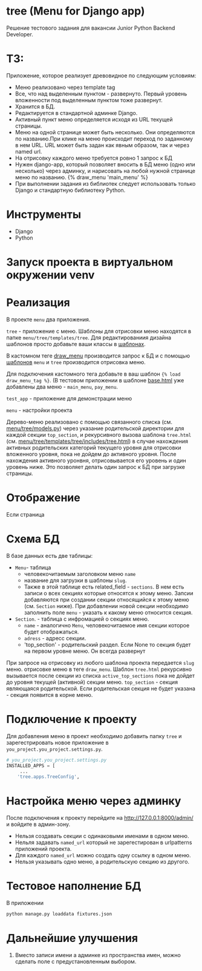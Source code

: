 # tree (Menu for Django app)
Решение тестового задания для вакансии Junior Python Backend Developer.

# ТЗ:
Приложение, которое реализует древовидное по следующим условиям:
- Меню реализовано через template tag
- Все, что над выделенным пунктом - развернуто. Первый уровень вложенности под выделенным пунктом тоже развернут.
- Хранится в БД.
- Редактируется в стандартной админке Django.
- Активный пункт меню определяется исходя из URL текущей страницы.
- Меню на одной странице может быть несколько. Они определяются по названию.При клике на меню происходит переход по заданному в нем URL. URL может быть задан как явным образом, так и через named url.
- На отрисовку каждого меню требуется ровно 1 запрос к БД
- Нужен django-app, который позволяет вносить в БД меню (одно или несколько) через админку, и нарисовать на любой нужной странице меню по названию.
 {% draw_menu 'main_menu' %}
- При выполнении задания из библиотек следует использовать только Django и стандартную библиотеку Python.

# Инструменты
- Django
- Python

# Запуск проекта в виртуальном окружении venv


# Реализация
В проекте `menu` два приложения.

`tree` - приложение с меню. Шаблоны для отрисовки меню находятся в папке `menu/tree/templates/tree`. Для редактированиия дизайна шаблонов просто добавьте ваши классы в [шаблонах](https://github.com/akchau/test_task_UpTrade/tree/main/menu/tree/templates/tree). 

В кастомном теге [draw_menu](https://github.com/akchau/test_task_UpTrade/blob/main/menu/tree/templatetags/draw_menu_tag.py#L20) производится запрос к БД и с помощью [шаблонов](https://github.com/akchau/test_task_UpTrade/tree/main/menu/tree/templates/tree) `menu` и `tree` производится отрисовка меню. 

Для подключения кастомного тега добавьте в ваш шаблон `{% load draw_menu_tag %}`. 
(В тестовом приложении в шаблоне [base.html](https://github.com/akchau/test_task_UpTrade/blob/main/menu/test_app/templates/base.html#L2) уже добавлены два меню - `main_menu`, `pay_menu`.
 
`test_app` - приложение для демонстрации меню

`menu` - настройки проекта

Дерево-меню реализовано с помощью связанного списка (см. [menu/tree/models.py](https://github.com/akchau/test_task_UpTrade/blob/main/menu/tree/models.py#L42)) через указание родительской директории для каждой секции `top_section`, и рекурсивного вызова шаблона `tree.html` (см. [menu/tree/templates/tree/includes/tree.html](https://github.com/akchau/test_task_UpTrade/blob/main/menu/tree/templates/tree/includes/tree.html#L8)) в случае нахождения активных родительских категорий текущего уровня для отрисовки вложенного уровня, пока не дойдем до активного уровня. После нахождения активного уронвня, отрисовывается его уровень и один уровень ниже. Это позволяет делать один запрос к БД при загрузке страницы.

# Отображение
Если страница 

# Схема БД
В базе данных есть две таблицы:
- `Menu`- таблица 
    - человекочитаемым заголовком меню `name`
    - название для загрузки в шаблоны `slug`. 
    - Также в этой таблице есть related_field - `sections`. В нем есть записи о всех секциях которые относятся к этому меню. Запсии добавляются при создании секции относящийся к этому меню (см. `Section` ниже). При добавлении новой секции необходимо заполнить поле `menu` - указать к какому меню относится секция. 
- `Section`. - таблица с инфромацией о секциях меню. 
    - `name` - аналогично `Menu`, человекочитаемое имя секции которое будет отображаться.
    - `adress` - адресс секции.
    - 'top_section' - родительский раздел. Если None то секция будет на первом уровне меню. Он всегда развернут

При запросе на отрисовку из любого шаблона проекта передается `slug` меню. отрисовке меню в теге `draw_menu`.
Шаблон `tree.html` рекурсивно вызывается после секции из списка `active_top_sections` пока не дойдет до уровня текущей (активной) секции меню. `top_section` - секция являющаяся родительской. Если родительская секция не будет указана - секция появится в корне меню.


# Подключение к проекту
Для добавления меню в проект необходимо добавить папку `tree` и зарегестрировать новое приложение в `you_project.you_project.settings.py`.
```python
# you_project.you_project.settings.py
INSTALLED_APPS = [
     ...
    'tree.apps.TreeConfig',
```

# Настройка меню через админку
После подключения к проекту перейдите на http://127.0.0.1:8000/admin/ и войдите в админ-зону.
- Нельзя создавать секции с одинаковыми именами в одном меню.
- Нельля задавать `named_url` который не зарегестирован в urlpatterns приложений проекта.
- Для каждого `named_url` можно создать одну ссылку в одном меню.
- Нельзя указывать одно меню, а родительскую секцию из другого.


# Тестовое наполнение БД
В приложении 
```bash
python manage.py loaddata fixtures.json
```

# Дальнейшие улучшения
1. Вместо записи имени а админке из пространства имен, можно сделать поле с предустановленным выбором.
